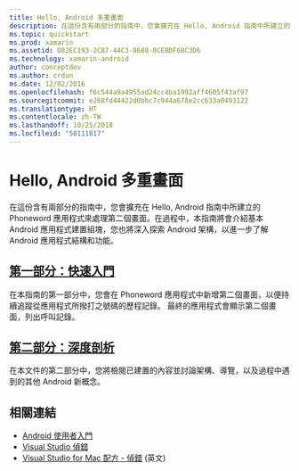 ```yaml
---
title: Hello, Android 多重畫面
description: 在這份含有兩部分的指南中，您會擴充在 Hello, Android 指南中所建立的 Phoneword 應用程式來處理第二個畫面。 在過程中，本指南將會介紹基本 Android 應用程式建置組塊，您也將深入探索 Android 架構，以進一步了解 Android 應用程式結構和功能。
ms.topic: quickstart
ms.prod: xamarin
ms.assetid: D82EC193-2CB7-44C3-8688-0CEBDF60C3D6
ms.technology: xamarin-android
author: conceptdev
ms.author: crdun
ms.date: 12/02/2016
ms.openlocfilehash: f6c544a9a4955ad24cc4ba1992aff4605f43af97
ms.sourcegitcommit: e268fd44422d0bbc7c944a678e2cc633a0493122
ms.translationtype: HT
ms.contentlocale: zh-TW
ms.lasthandoff: 10/25/2018
ms.locfileid: "50111817"
---
```

# <a name="hello-android-multiscreen"></a>Hello, Android 多重畫面

在這份含有兩部分的指南中，您會擴充在 Hello, Android 指南中所建立的 Phoneword 應用程式來處理第二個畫面。在過程中，本指南將會介紹基本 Android 應用程式建置組塊，您也將深入探索 Android 架構，以進一步了解 Android 應用程式結構和功能。

##  <a name="part-1-quickstartandroidget-startedhello-android-multiscreenhello-android-multiscreen-quickstartmd"></a>[第一部分：快速入門](~/android/get-started/hello-android-multiscreen/hello-android-multiscreen-quickstart.md)

在本指南的第一部分中，您會在 Phoneword 應用程式中新增第二個畫面，以便持續追蹤從應用程式所撥打之號碼的歷程記錄。 最終的應用程式會顯示第二個畫面，列出呼叫記錄。

##  <a name="part-2-deep-diveandroidget-startedhello-android-multiscreenhello-android-multiscreen-deepdivemd"></a>[第二部分：深度剖析](~/android/get-started/hello-android-multiscreen/hello-android-multiscreen-deepdive.md)

在本文件的第二部分中，您將檢閱已建置的內容並討論架構、導覽，以及過程中遇到的其他 Android 新概念。


## <a name="related-links"></a>相關連結

- [Android 使用者入門](http://developer.android.com/training/index.html)
- [Visual Studio 偵錯](https://docs.microsoft.com/visualstudio/debugger/)
- [Visual Studio for Mac 配方 - 偵錯](https://github.com/xamarin/recipes/tree/master/Recipes/cross-platform/ide/debugging) \(英文\)
